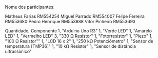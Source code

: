 Nome dos participantes:
 
Matheus Farias RM554254
Miguel Parrado RM554007 
Felipe Ferreira RM553680
Pedro Henrique RM553988
Vitor Pinheiro RM553693
 
Quantidade, Componente
1, "Arduino Uno R3"
1, "Verde LED"
1, "Amarelo LED"
1, "Vermelho LED"
3, "330 Ω Resistor"
1, "Fotorresistor"
1, "Piezo"
1, "100 Ω Resistor""
1, "LCD 16 x 2"
1, "250 kΩ Potenciômetro"
1, "Sensor de temperatura [TMP36]"
1, "10 kΩ Resistor"
1, "Sensor de distância ultrassônico"